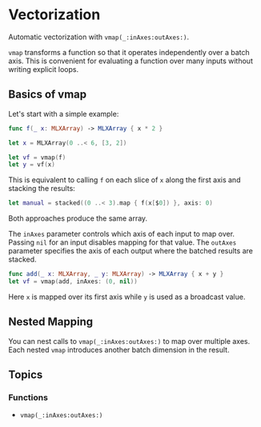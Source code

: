 # Vectorization

Automatic vectorization with ``vmap(_:inAxes:outAxes:)``.

`vmap` transforms a function so that it operates independently over a batch
axis. This is convenient for evaluating a function over many inputs without
writing explicit loops.

## Basics of vmap

Let's start with a simple example:

```swift
func f(_ x: MLXArray) -> MLXArray { x * 2 }

let x = MLXArray(0 ..< 6, [3, 2])

let vf = vmap(f)
let y = vf(x)
```

This is equivalent to calling `f` on each slice of `x` along the first axis
and stacking the results:

```swift
let manual = stacked((0 ..< 3).map { f(x[$0]) }, axis: 0)
```

Both approaches produce the same array.

The `inAxes` parameter controls which axis of each input to map over. Passing
`nil` for an input disables mapping for that value. The `outAxes` parameter
specifies the axis of each output where the batched results are stacked.

```swift
func add(_ x: MLXArray, _ y: MLXArray) -> MLXArray { x + y }
let vf = vmap(add, inAxes: (0, nil))
```

Here `x` is mapped over its first axis while `y` is used as a broadcast value.

## Nested Mapping

You can nest calls to ``vmap(_:inAxes:outAxes:)`` to map over multiple axes.
Each nested `vmap` introduces another batch dimension in the result.

## Topics

### Functions

- ``vmap(_:inAxes:outAxes:)``
